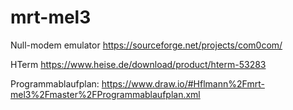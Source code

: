 # mrt-mel3
Null-modem emulator
https://sourceforge.net/projects/com0com/

HTerm
https://www.heise.de/download/product/hterm-53283

Programmablaufplan:
https://www.draw.io/#Hflmann%2Fmrt-mel3%2Fmaster%2FProgrammablaufplan.xml
